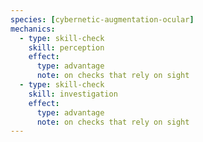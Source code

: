 ```yaml
---
species: [cybernetic-augmentation-ocular]
mechanics:
  - type: skill-check
    skill: perception
    effect:
      type: advantage
      note: on checks that rely on sight
  - type: skill-check
    skill: investigation
    effect:
      type: advantage
      note: on checks that rely on sight
---
```


